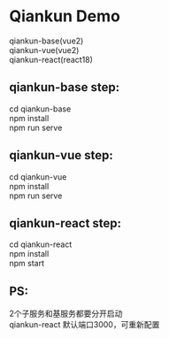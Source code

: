 # Qiankun Demo
qiankun-base(vue2)  
qiankun-vue(vue2)  
qiankun-react(react18)  

## qiankun-base step:
cd qiankun-base  
npm install  
npm run serve  

## qiankun-vue step:
cd qiankun-vue  
npm install  
npm run serve  

## qiankun-react step:
cd qiankun-react  
npm install  
npm start  

## PS:
2个子服务和基服务都要分开启动  
qiankun-react 默认端口3000，可重新配置  